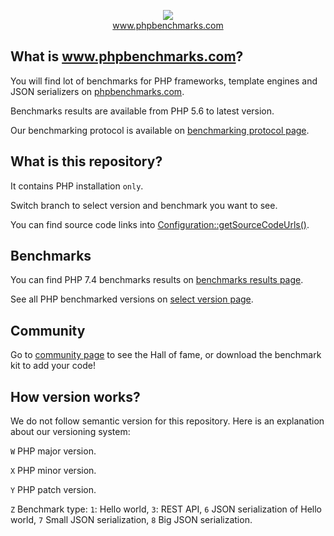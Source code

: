 <p align="center">
  <img src="http://www.phpbenchmarks.com/images/logo_github.png">
  <br>
  <a href="http://www.phpbenchmarks.com" target="_blank">www.phpbenchmarks.com</a>
</p>

## What is www.phpbenchmarks.com?

You will find lot of benchmarks for PHP frameworks, template engines and JSON serializers on [phpbenchmarks.com](http://www.phpbenchmarks.com).

Benchmarks results are available from PHP 5.6 to latest version.

Our benchmarking protocol is available on [benchmarking protocol page](http://www.phpbenchmarks.com/en/documentation/benchmarking-protocol).

## What is this repository?

It contains PHP installation `only`.

Switch branch to select version and benchmark you want to see.

You can find source code links into [Configuration::getSourceCodeUrls()](.phpbenchmarks/Configuration.php).

## Benchmarks

You can find PHP 7.4 benchmarks results on
[benchmarks results page](http://www.phpbenchmarks.com/en/benchmark/php/7.4).

See all PHP benchmarked versions on [select version page](http://www.phpbenchmarks.com/en/benchmark/php/version).

## Community

Go to [community page](http://www.phpbenchmarks.com/en/community) to see the Hall of fame, or download the benchmark kit to add your code!

## How version works?

We do not follow semantic version for this repository. Here is an explanation about our versioning system:

`W` PHP major version.

`X` PHP minor version.

`Y` PHP patch version.

`Z` Benchmark type: `1`: Hello world, `3`: REST API, `6` JSON serialization of Hello world, `7` Small JSON serialization, `8` Big JSON serialization.
